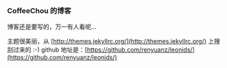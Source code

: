 ### CoffeeChou 的博客

博客还是要写的，万一有人看呢...

主题很美丽，从 [http://themes.jekyllrc.org/](http://themes.jekyllrc.org/) 上搜刮过来的 :-) github 地址是：[https://github.com/renyuanz/leonids/](https://github.com/renyuanz/leonids/)

